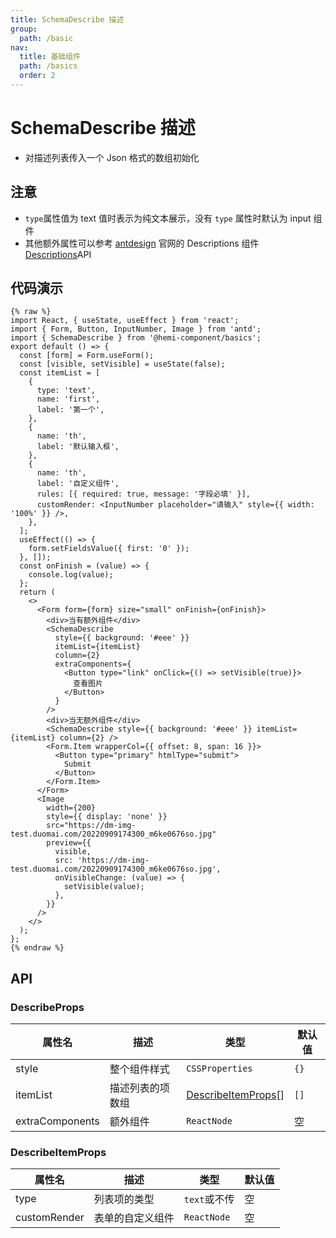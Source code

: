 ```yaml
---
title: SchemaDescribe 描述
group:
  path: /basic
nav:
  title: 基础组件
  path: /basics
  order: 2
---
```


# SchemaDescribe 描述

- 对描述列表传入一个 Json 格式的数组初始化

## 注意

- `type`属性值为 text 值时表示为纯文本展示，没有 `type` 属性时默认为 input 组件
- 其他额外属性可以参考 [antdesign](https://4x-ant-design.antgroup.com/components/descriptions-cn) 官网的 Descriptions 组件 [Descriptions](https://4x-ant-design.antgroup.com/components/descriptions-cn/#API)API

## 代码演示

```tsx
{% raw %}
import React, { useState, useEffect } from 'react';
import { Form, Button, InputNumber, Image } from 'antd';
import { SchemaDescribe } from '@hemi-component/basics';
export default () => {
  const [form] = Form.useForm();
  const [visible, setVisible] = useState(false);
  const itemList = [
    {
      type: 'text',
      name: 'first',
      label: '第一个',
    },
    {
      name: 'th',
      label: '默认输入框',
    },
    {
      name: 'th',
      label: '自定义组件',
      rules: [{ required: true, message: '字段必填' }],
      customRender: <InputNumber placeholder="请输入" style={{ width: '100%' }} />,
    },
  ];
  useEffect(() => {
    form.setFieldsValue({ first: '0' });
  }, []);
  const onFinish = (value) => {
    console.log(value);
  };
  return (
    <>
      <Form form={form} size="small" onFinish={onFinish}>
        <div>当有额外组件</div>
        <SchemaDescribe
          style={{ background: '#eee' }}
          itemList={itemList}
          column={2}
          extraComponents={
            <Button type="link" onClick={() => setVisible(true)}>
              查看图片
            </Button>
          }
        />
        <div>当无额外组件</div>
        <SchemaDescribe style={{ background: '#eee' }} itemList={itemList} column={2} />
        <Form.Item wrapperCol={{ offset: 8, span: 16 }}>
          <Button type="primary" htmlType="submit">
            Submit
          </Button>
        </Form.Item>
      </Form>
      <Image
        width={200}
        style={{ display: 'none' }}
        src="https://dm-img-test.duomai.com/20220909174300_m6ke0676so.jpg"
        preview={{
          visible,
          src: 'https://dm-img-test.duomai.com/20220909174300_m6ke0676so.jpg',
          onVisibleChange: (value) => {
            setVisible(value);
          },
        }}
      />
    </>
  );
};
{% endraw %}
```

## API

### DescribeProps

| 属性名 | 描述 | 类型 | 默认值 |
| --- | --- | --- | --- |
| style | 整个组件样式 | `CSSProperties` | `{}` |
| itemList | 描述列表的项数组 | [DescribeItemProps](./schema-describe#describeitemprops)[] | `[]` |
| extraComponents | 额外组件 | `ReactNode` | 空 |

### DescribeItemProps

| 属性名       | 描述             | 类型         | 默认值 |
| ------------ | ---------------- | ------------ | ------ |
| type         | 列表项的类型     | `text`或不传 | 空     |
| customRender | 表单的自定义组件 | `ReactNode`  | 空     |
